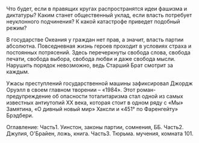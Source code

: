 Что будет, если в правящих кругах распространятся идеи фашизма и диктатуры? Каким станет общественный уклад, если власть потребует неуклонного подчинения? К какой катастрофе приведет подобный режим?

В государстве Океания у граждан нет прав, а значит, власть партии абсолютна. Повседневная жизнь героев проходит в условиях страха и постоянных потрясений. Здесь перечеркнуты свобода слова, свобода печати, свобода выбора, свобода любви и даже свобода мысли. Нарушить порядок невозможно, ведь Старший Брат смотрит за каждым.

Ужасы преступлений государственной машины зафиксировал Джордж Оруэлл в своем главном творении – «1984». Этот роман-предупреждение об опасности тоталитаризма стал одной из самых известных антиутопий XX века, которая стоит в одном ряду с «Мы» Замятина, «О дивный новый мир» Хаксли и «451° по Фаренгейту» Брэдбери.

Оглавление:
Часть1.
Уинстон, законы партии, сомнения, ББ.
Часть2.
Джулия, О'Брайен, ложь, книга.
Часть3.
Тюрьма. мучения, комната 101.
